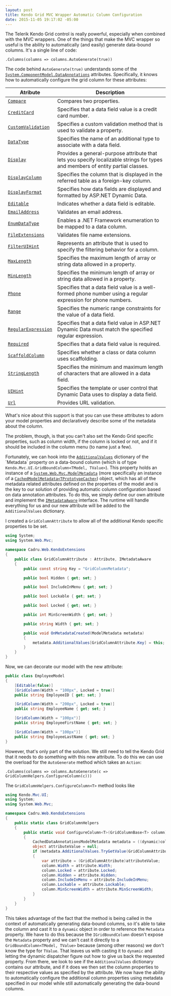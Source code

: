 ```yaml
---
layout: post
title: Kendo Grid MVC Wrapper Automatic Column Configuration
date: 2015-11-05 19:17:02 -05:00
---
```


The Telerik Kendo Grid control is really powerful, especially when combined with the MVC wrappers. One of the things that make the MVC wrapper so useful is the ability to automatically (and easily) generate data-bound columns. It's a single line of code:

```
.Columns(columns => columns.AutoGenerate(true))
```

The code behind `AutoGenerate(true)` understands some of the [`System.ComponentModel.DataAnnotations`](https://msdn.microsoft.com/en-us/library/system.componentmodel.dataannotations(v=vs.110).aspx) attributes. Specifically, it knows how to automatically configure the grid column for these attributes: 

| **Atribute** | **Description** |
| ------------ | --------------- |
| [`Compare`](https://msdn.microsoft.com/en-us/library/system.componentmodel.dataannotations.compareattribute(v=vs.110).aspx) | Compares two properties. |
| [`CreditCard`](https://msdn.microsoft.com/en-us/library/system.componentmodel.dataannotations.creditcardattribute(v=vs.110).aspx) | Specifies that a data field value is a credit card number.  |
| [`CustomValidation`](https://msdn.microsoft.com/en-us/library/system.componentmodel.dataannotations.customvalidationattribute(v=vs.110).aspx) | Specifies a custom validation method that is used to validate a property. |
| [`DataType`](https://msdn.microsoft.com/en-us/library/system.componentmodel.dataannotations.datatypeattribute(v=vs.110).aspx) | Specifies the name of an additional type to associate with a data field. |
| [`Display`](https://msdn.microsoft.com/en-us/library/system.componentmodel.dataannotations.displayattribute(v=vs.110).aspx) | Provides a general-purpose attribute that lets you specify localizable strings for types and members of entity partial classes. |
| [`DisplayColumn`](https://msdn.microsoft.com/en-us/library/system.componentmodel.dataannotations.displaycolumnattribute(v=vs.110).aspx) | Specifies the column that is displayed in the referred table as a foreign-key column. |
| [`DisplayFormat`](https://msdn.microsoft.com/en-us/library/system.componentmodel.dataannotations.displayformatattribute(v=vs.110).aspx) | Specifies how data fields are displayed and formatted by ASP.NET Dynamic Data. |
| [`Editable`](https://msdn.microsoft.com/en-us/library/system.componentmodel.dataannotations.editableattribute(v=vs.110).aspx) | Indicates whether a data field is editable.  |
| [`EmailAddress`](https://msdn.microsoft.com/en-us/library/system.componentmodel.dataannotations.emailaddressattribute(v=vs.110).aspx) | Validates an email address. |
| [`EnumDataType`](https://msdn.microsoft.com/en-us/library/system.componentmodel.dataannotations.enumdatatypeattribute(v=vs.110).aspx) | Enables a .NET Framework enumeration to be mapped to a data column. |
| [`FileExtensions`](https://msdn.microsoft.com/en-us/library/system.componentmodel.dataannotations.fileextensionsattribute(v=vs.110).aspx) | Validates file name extensions. |
| [`FilterUIHint`](https://msdn.microsoft.com/en-us/library/system.componentmodel.dataannotations.filteruihintattribute(v=vs.110).aspx) | Represents an attribute that is used to specify the filtering behavior for a column. |
| [`MaxLength`](https://msdn.microsoft.com/en-us/library/system.componentmodel.dataannotations.maxlengthattribute(v=vs.110).aspx) | Specifies the maximum length of array or string data allowed in a property. |
| [`MinLength`](https://msdn.microsoft.com/en-us/library/system.componentmodel.dataannotations.minlengthattribute(v=vs.110).aspx) | Specifies the minimum length of array or string data allowed in a property. |
| [`Phone`](https://msdn.microsoft.com/en-us/library/system.componentmodel.dataannotations.phoneattribute(v=vs.110).aspx) | Specifies that a data field value is a well-formed phone number using a regular expression for phone numbers. |
| [`Range`](https://msdn.microsoft.com/en-us/library/system.componentmodel.dataannotations.rangeattribute(v=vs.110).aspx) | Specifies the numeric range constraints for the value of a data field. |
| [`RegularExpression`](https://msdn.microsoft.com/en-us/library/system.componentmodel.dataannotations.regularexpressionattribute(v=vs.110).aspx) | Specifies that a data field value in ASP.NET Dynamic Data must match the specified regular expression. |
| [`Required`](https://msdn.microsoft.com/en-us/library/system.componentmodel.dataannotations.requiredattribute(v=vs.110).aspx) | Specifies that a data field value is required. |
| [`ScaffoldColumn`](https://msdn.microsoft.com/en-us/library/system.componentmodel.dataannotations.scaffoldcolumnattribute(v=vs.110).aspx) | Specifies whether a class or data column uses scaffolding. |
| [`StringLength`](https://msdn.microsoft.com/en-us/library/system.componentmodel.dataannotations.stringlengthattribute(v=vs.110).aspx) | Specifies the minimum and maximum length of characters that are allowed in a data field. |
| [`UIHint`](https://msdn.microsoft.com/en-us/library/system.componentmodel.dataannotations.uihintattribute(v=vs.110).aspx) | Specifies the template or user control that Dynamic Data uses to display a data field. |
| [`Url`](https://msdn.microsoft.com/en-us/library/system.componentmodel.dataannotations.urlattribute(v=vs.110).aspx) | Provides URL validation. |

What's nice about this support is that you can use these attributes to adorn your model properties and declaratively describe some of the metadata about the column.

The problem, though, is that you can't also set the Kendo Grid specific properties, such as column width, if the column is locked or not, and if it should be included in the column menu (to name just a few). 

Fortunately, we can hook into the [`AdditionalValues`](https://msdn.microsoft.com/en-us/library/system.web.mvc.modelmetadata.additionalvalues(v=vs.118).aspx#P:System.Web.Mvc.ModelMetadata.AdditionalValues) dictionary of the `Metadata` property on a data-bound column (which is of type `Kendo.Mvc.UI.GridBoundColumn<TModel, TValue>`). This property holds an instance of a [`System.Web.Mvc.ModelMetadata`](https://msdn.microsoft.com/en-us/library/system.web.mvc.modelmetadata(v=vs.110).aspx) (more specifically an instance of a [`CachedModelMetadata<TPrototypeCache>`](https://msdn.microsoft.com/en-us/library/gg512055(v=vs.118).aspx)) object, which has all of the metadata related attributes defined on the properties of the model and is the key to our solution of providing automatic column configuration based on data annotation attributes. To do this, we simply define our own attribute and implement the [`IMetadataAware`](https://msdn.microsoft.com/en-us/library/system.web.mvc.imetadataaware(v=vs.118).aspx) interface. The runtime will handle everything for us and our new attribute will be added to the `AdditionalValues` dictionary. 

I created a `GridColumnAttribute` to allow all of the additional Kendo specific properties to be set.

```csharp
using System;
using System.Web.Mvc;

namespace Cadru.Web.KendoExtensions
{
    public class GridColumnAttribute : Attribute, IMetadataAware
    {
        public const string Key = "GridColumnMetadata";

        public bool Hidden { get; set; }

        public bool IncludeInMenu { get; set; }

        public bool Lockable { get; set; }

        public bool Locked { get; set; }

        public int MinScreenWidth { get; set; }

        public string Width { get; set; }

        public void OnMetadataCreated(ModelMetadata metadata)
        {
            metadata.AdditionalValues[GridColumnAttribute.Key] = this;
        }
    }
}
```

Now, we can decorate our model with the new attribute:

```csharp
public class EmployeeModel
{
    [Editable(false)]
    [GridColumn(Width = "100px", Locked = true)]
    public string EmployeeID { get; set; }

    [GridColumn(Width = "200px", Locked = true)]
    public string EmployeeName { get; set; }

    [GridColumn(Width = "100px")]
    public string EmployeeFirstName { get; set; }

    [GridColumn(Width = "100px")]
    public string EmployeeLastName { get; set; }
}
```

However, that's only part of the solution. We still need to tell the Kendo Grid that it needs to do something with this new attribute. To do this we can use the overload for the `AutoGenerate` method which takes an `Action`:

```
.Columns(columns => columns.AutoGenerate(c => GridColumnHelpers.ConfigureColumn(c)))
```

The `GridColumnHelpers.ConfigureColumn<T>` method looks like

```csharp
using Kendo.Mvc.UI;
using System;
using System.Web.Mvc;

namespace Cadru.Web.KendoExtensions
{
    public static class GridColumnHelpers
    {
        public static void ConfigureColumn<T>(GridColumnBase<T> column) where T : class
        {
            CachedDataAnnotationsModelMetadata metadata = ((dynamic)column).Metadata;
            object attributeValue = null;
            if (metadata.AdditionalValues.TryGetValue(GridColumnAttribute.Key, out attributeValue))
            {
                var attribute = (GridColumnAttribute)attributeValue;
                column.Width = attribute.Width;
                column.Locked = attribute.Locked;
                column.Hidden = attribute.Hidden;
                column.IncludeInMenu = attribute.IncludeInMenu;
                column.Lockable = attribute.Lockable;
                column.MinScreenWidth = attribute.MinScreenWidth;
            }
        }
    }
}
```

This takes advantage of the fact that the method is being called in the context of automatically generating data-bound columns, so it's able to take the column and cast it to a `dynamic` object in order to reference the `Metadata` property. We have to do this because the `IGridBoundColumn` doesn't expose the `Metadata` property and we can't cast it directly to a `GridBoundColumn<TModel, TValue>` because (among other reasons) we don't know the type for `TValue`. That leaves us with casting it to `dynamic` and letting the dynamic dispatcher figure out how to give us back the requested property. From there, we look to see if the `AdditionalValues` dictionary contains our attribute, and if it does we then set the column properties to their respective values as specified by the attribute. We now have the ability to automatically configure the additional column properties using metadata specified in our model while still automatically generating the data-bound columns.
